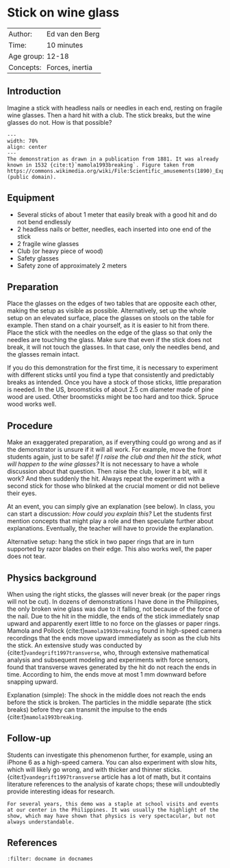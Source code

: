 # Stick on wine glass

<table style="width: 100%; border-collapse: collapse; border: none;">
    <tr style="background-color: var(--background-color);">  
        <td style="text-align: left; padding: 3px; border: none; color: var(--text-color)">Author:</td>
        <td style="text-align: left; padding: 3px; border: none; color: var(--text-color)">Ed van den Berg</td>
    </tr>
    <tr style="background-color: var(--background-color);"> 
        <td style="text-align: left; padding: 3px; border: none; color: var(--text-color)">Time:</td>
        <td style="text-align: left; padding: 3px; border: none; color: var(--text-color)">10 minutes</td>
    </tr>
    <tr style="background-color: var(--background-color);"> 
        <td style="text-align: left; padding: 3px; border: none; color: var(--text-color)">Age group:</td>
        <td style="text-align: left; padding: 3px; border: none; color: var(--text-color)">12-18</td>
    </tr>
    <tr style="background-color: var(--background-color);"> 
        <td style="text-align: left; padding: 3px; border: none; color: var(--text-color)">Concepts:</td>
        <td style="text-align: left; padding: 3px; border: none; color: var(--text-color)">Forces, inertia</td>
    </tr>
</table>

## Introduction
Imagine a stick with headless nails or needles in each end, resting on fragile wine glasses. Then a hard hit with a club. The stick breaks, but the wine glasses do not. How is that possible?

```{figure} demo55_figure1.jpg
---
width: 70%
align: center
---
The demonstration as drawn in a publication from 1881. It was already known in 1532 {cite:t}`mamola1993breaking`. Figure taken from  https://commons.wikimedia.org/wiki/File:Scientific_amusements(1890)_Experiment_to_illustrate_inertia.jpg (public domain).
```

## Equipment
- Several sticks of about 1 meter that easily break with a good hit and do not bend endlessly
- 2 headless nails or better, needles, each inserted into one end of the stick
- 2 fragile wine glasses
- Club (or heavy piece of wood)
- Safety glasses
- Safety zone of approximately 2 meters

## Preparation
Place the glasses on the edges of two tables that are opposite each other, making the setup as visible as possible. Alternatively, set up the whole setup on an elevated surface, place the glasses on stools on the table for example. Then stand on a chair yourself, as it is easier to hit from there. Place the stick with the needles on the edge of the glass so that only the needles are touching the glass. Make sure that even if the stick does not break, it will not touch the glasses. In that case, only the needles bend, and the glasses remain intact.

If you do this demonstration for the first time, it is necessary to experiment with different sticks until you find a type that consistently and predictably breaks as intended. Once you have a stock of those sticks, little preparation is needed. In the US, broomsticks of about 2.5 cm diameter made of pine wood are used. Other broomsticks might be too hard and too thick. Spruce wood works well.

## Procedure
Make an exaggerated preparation, as if everything could go wrong and as if the demonstrator is unsure if it will all work. For example, move the front students again, just to be safe! *If I raise the club and then hit the stick, what will happen to the wine glasses?* It is not necessary to have a whole discussion about that question. Then raise the club, lower it a bit, will it work? And then suddenly the hit. Always repeat the experiment with a second stick for those who blinked at the crucial moment or did not believe their eyes.

At an event, you can simply give an explanation (see below). In class, you can start a discussion: *How could you explain this?* Let the students first mention concepts that might play a role and then speculate further about explanations. Eventually, the teacher will have to provide the explanation.

Alternative setup: hang the stick in two paper rings that are in turn supported by razor blades on their edge. This also works well, the paper does not tear.

## Physics background
When using the right sticks, the glasses will never break (or the paper rings will not be cut). In dozens of demonstrations I have done in the Philippines, the only broken wine glass was due to it falling, not because of the force of the nail. Due to the hit in the middle, the ends of the stick immediately snap upward and apparently exert little to no force on the glasses or paper rings. Mamola and Pollock {cite:t}`mamola1993breaking` found in high-speed camera recordings that the ends move upward immediately as soon as the club hits the stick. An extensive study was conducted by {cite:t}`vandegrift1997transverse`, who, through extensive mathematical analysis and subsequent modeling and experiments with force sensors, found that transverse waves generated by the hit do not reach the ends in time. According to him, the ends move at most 1 mm downward before snapping upward.

Explanation (simple): The shock in the middle does not reach the ends before the stick is broken. The particles in the middle separate (the stick breaks) before they can transmit the impulse to the ends {cite:t}`mamola1993breaking`.

## Follow-up
Students can investigate this phenomenon further, for example, using an iPhone 6 as a high-speed camera. You can also experiment with slow hits, which will likely go wrong, and with thicker and thinner sticks. {cite:t}`vandegrift1997transverse` article has a lot of math, but it contains literature references to the analysis of karate chops; these will undoubtedly provide interesting ideas for research.

```{tip}
For several years, this demo was a staple at school visits and events at our center in the Philippines. It was usually the highlight of the show, which may have shown that physics is very spectacular, but not always understandable.
```

## References
```{bibliography}
:filter: docname in docnames
```